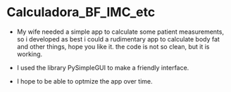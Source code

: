 # Calculadora_BF_IMC_etc
  
  - My wife needed a simple app to calculate some patient measurements,
so i developed as best i could a rudimentary app to calculate body fat and other things, hope you like it.
the code is not so clean, but it is working.

  - I used the library PySimpleGUI to make a friendly interface.
  - I hope to be able to optmize the app over time.

